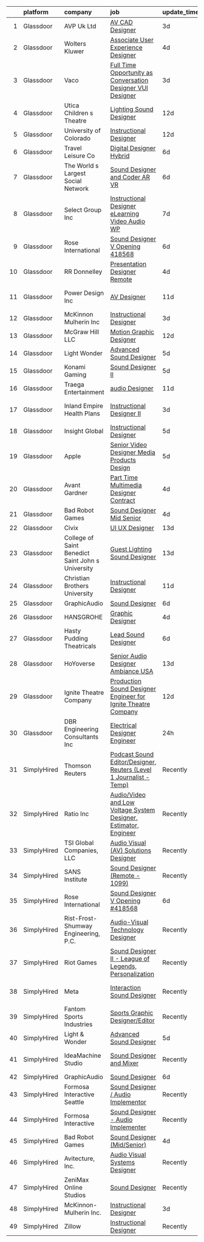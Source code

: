

|    | platform    | company                                           | job                                                                                                                                                                                                                                                                                                                                                                                                                                                                                                                                                                                                                                                                                                                                                                                                                                                                                                                                                     | update_time   | location                 |
|---:|:------------|:--------------------------------------------------|:--------------------------------------------------------------------------------------------------------------------------------------------------------------------------------------------------------------------------------------------------------------------------------------------------------------------------------------------------------------------------------------------------------------------------------------------------------------------------------------------------------------------------------------------------------------------------------------------------------------------------------------------------------------------------------------------------------------------------------------------------------------------------------------------------------------------------------------------------------------------------------------------------------------------------------------------------------|:--------------|:-------------------------|
|  1 | Glassdoor   | AVP Uk Ltd                                        | [AV CAD Designer](https://www.glassdoor.com/partner/jobListing.htm?pos=120&ao=1136043&s=58&guid=000001825d51a032ace4b3772a3f0ab2&src=GD_JOB_AD&t=SR&vt=w&ea=1&cs=1_5cf5d0ee&cb=1659423007063&jobListingId=1008037833861&jrtk=3-0-1g9el382tjcbl801-1g9el383dii0h800-e6668370cba00d26-)                                                                                                                                                                                                                                                                                                                                                                                                                                                                                                                                                                                                                                                                   | 3d            | New York, NY             |
|  2 | Glassdoor   | Wolters Kluwer                                    | [Associate User Experience Designer](https://www.glassdoor.com/partner/jobListing.htm?pos=123&ao=1136043&s=58&guid=000001825d51a032ace4b3772a3f0ab2&src=GD_JOB_AD&t=SR&vt=w&cs=1_6310058a&cb=1659423007064&jobListingId=1008035735366&jrtk=3-0-1g9el382tjcbl801-1g9el383dii0h800-7a290765c8bdf6f8-)                                                                                                                                                                                                                                                                                                                                                                                                                                                                                                                                                                                                                                                     | 4d            | Chicago, IL              |
|  3 | Glassdoor   | Vaco                                              | [Full Time Opportunity as Conversation Designer  VUI Designer](https://www.glassdoor.com/partner/jobListing.htm?pos=105&ao=1110586&s=58&guid=000001825d51a032ace4b3772a3f0ab2&src=GD_JOB_AD&t=SR&vt=w&ea=1&cs=1_eb6bbda5&cb=1659423007062&jobListingId=1008038225305&cpc=8795CF9063CD573D&jrtk=3-0-1g9el382tjcbl801-1g9el383dii0h800-22fe34392769621c--6NYlbfkN0D_sybMACCpf9B-677oK5j6rPldVB6BlrVvFjO_o-GJZbzuF-qh4PxErFUqfUsv_6spGgQ7w2Pr4ya2qWlli_BM3wPrre60gIPq1Uth9jnDsvpZiOp71Cq_jQTQ_eOeIhL3xi8ovWLwoT8UC8f1spNzCCiZGtKecY_bBo5jFxt1LAIN8k9N4B5RxHCnUOhO5DuxGAjD-qccp71GpNEQCst1SgAmytQy78FDy0jhOSSt1bLFFR4_nOjzjnLxy-YDJ5Z6PK6HLtc55XGP97vhrau4XJx1dvWo0LVf9-p6kGpjR4llptIOHknB6vuE2CplBdDkpHfYMo83HD6NPIeqBgeXFLv5A4WNKekfFjVXc818oSPfDdJ-LKodlvtmeBQdZjsPuL0cJ6Pxy6IpYt_3LdzNJB2Z9OalCNqj8ILP0Cd8H2RX0snRM3HqWYOpJUVrHxivgbHwDwIfQpe3IqAS8dYKYCldvYSKEMvLRpt3Ii1JvsdPFryFHKyT0hZeNMjzWZBPU8RQUP3SYkqscTNEY9TQbii-ugEO6WI%3D)                   | 3d            | New York, NY             |
|  4 | Glassdoor   | Utica Children s Theatre                          | [Lighting Sound Designer](https://www.glassdoor.com/partner/jobListing.htm?pos=112&ao=1136043&s=58&guid=000001825d51a032ace4b3772a3f0ab2&src=GD_JOB_AD&t=SR&vt=w&ea=1&cs=1_6027f135&cb=1659423007062&jobListingId=1008017698766&jrtk=3-0-1g9el382tjcbl801-1g9el383dii0h800-0c22c99ac1b9554a-)                                                                                                                                                                                                                                                                                                                                                                                                                                                                                                                                                                                                                                                           | 12d           | Utica, NY                |
|  5 | Glassdoor   | University of Colorado                            | [Instructional Designer](https://www.glassdoor.com/partner/jobListing.htm?pos=121&ao=1136043&s=58&guid=000001825d51a032ace4b3772a3f0ab2&src=GD_JOB_AD&t=SR&vt=w&cs=1_1fe4d3a7&cb=1659423007063&jobListingId=1008018363650&jrtk=3-0-1g9el382tjcbl801-1g9el383dii0h800-833d1c669b81eef3-)                                                                                                                                                                                                                                                                                                                                                                                                                                                                                                                                                                                                                                                                 | 12d           | Aurora, CO               |
|  6 | Glassdoor   | Travel   Leisure Co                               | [Digital Designer  Hybrid ](https://www.glassdoor.com/partner/jobListing.htm?pos=116&ao=1136043&s=58&guid=000001825d51a032ace4b3772a3f0ab2&src=GD_JOB_AD&t=SR&vt=w&cs=1_3f0cc16a&cb=1659423007063&jobListingId=1008031768591&jrtk=3-0-1g9el382tjcbl801-1g9el383dii0h800-cbef82654d7509fd-)                                                                                                                                                                                                                                                                                                                                                                                                                                                                                                                                                                                                                                                              | 6d            | Orlando, FL              |
|  7 | Glassdoor   | The World s Largest Social Network                | [Sound Designer and Coder  AR VR ](https://www.glassdoor.com/partner/jobListing.htm?pos=103&ao=1110586&s=58&guid=000001825d51a032ace4b3772a3f0ab2&src=GD_JOB_AD&t=SR&vt=w&ea=1&cs=1_dc238e55&cb=1659423007061&jobListingId=1008031528051&cpc=A65DF3A704A48F9B&jrtk=3-0-1g9el382tjcbl801-1g9el383dii0h800-d1ed5504a8a65788--6NYlbfkN0DSgjPPcnEdvoK3uuxfISLALE6pB1FR7YSHOr_tSg5_QGIhoz_2VqUepdcKLBLI_zTUk6gDwaoQ9vkRar14Io1kKPbXefvdlkqbmdhJjjOpMuV23xDsFSOubHWW3nkVkpuXNylbmaW36egpUC2PG6x2MjnebJXPwoENwa0jyus1-mMaCYYJOL_GHFjPFpqFPdhO2uA-WIcAGBn5UmFYiW73x-z7QfdpMt0hKF2B2mytUBxjm8H8VYUAa-tSlOOiFzDm7hbeTY9FdmqaFHo0x4V3XSl5VRTMPpX_B7qscCSV7F6WSJ7XYhw8n3XslczZgb4QGh1-6jFkQv03WE4xRwKegJNf3r7dQmJqbr2PgIldevb6WL6KmxMWj8IDZenr7_dGTXjtLBBMojNumXELX40SuqH1V-mznU8KTu4vGpCwbeXNi9GQ50EQ50i8XOcNcIPHy8g67bivgDWdPkU15ubuP0uXqG0dzqP7UpkcvFa75e6N7wrrxFbhJWPNszNJbPb-htgeMJnJW1suTY5dRRhKGgyEucvMZ6IXIfWk5TlMhEEFLbzcMosYHn9N0HJp3kBtHYrHivRVMQ%3D%3D) | 6d            | Philadelphia, PA         |
|  8 | Glassdoor   | Select Group Inc                                  | [Instructional Designer  eLearning  Video Audio    WP](https://www.glassdoor.com/partner/jobListing.htm?pos=104&ao=1110586&s=58&guid=000001825d51a032ace4b3772a3f0ab2&src=GD_JOB_AD&t=SR&vt=w&ea=1&cs=1_bd1dacbe&cb=1659423007062&jobListingId=1008027501737&cpc=723ADC3DFE402989&jrtk=3-0-1g9el382tjcbl801-1g9el383dii0h800-10340dc23f99d007--6NYlbfkN0Bcn-ADAbRvyrq3DH3YqD1gQOSfU_zTPvvfh0XXiz3pBAa41gXbEVBKQgVaXyt5edKUJsX5Z9brsv9nZw77TNjVlVeWafETMC7Xw_A0mwHT6RYlFqUtUoEPkQCGfw4DZTw7uB0z5WiikGPQhpEkL8PFQqFT-PcMr0lcaTdAx3W6l-HtnWqYYEZOq2cgDZlAgws8iktKIgkwA-jGZpjUKjw6a3ED3HPi2xl7morDtwFwaWL-pPsqQH112W4nvwHkliYZwFNJ5tHIEtTLXFwhuBbETLZkXesGUFRVa2EcUGdoNE7m01e25dLEDSbkqIQNiuwEI7ppjD_ogVBU-kNR_kTWpCokIcJxeJpnmQQpgdzqLs3wyJkL8bg1wYfs3Na0f4RWWOYIcxs7o6ZEZX-HMNYgHe8jttv-N6OaJ3We1mrJJ8Nn5RbCrMRQiGvDPFBuV2tzDzJwgfGos8WP3Yc2dCVyIw_ru9_lXEo-zqvg9Nb3bmu5TyQOgXt_neh86znASJQn3yP3Do-ZzQzTM_J9aKmk)                                         | 7d            | White Plains, NY         |
|  9 | Glassdoor   | Rose International                                | [Sound Designer V Opening  418568](https://www.glassdoor.com/partner/jobListing.htm?pos=102&ao=1110586&s=58&guid=000001825d51a032ace4b3772a3f0ab2&src=GD_JOB_AD&t=SR&vt=w&ea=1&cs=1_51ce0291&cb=1659423007061&jobListingId=1008030729670&cpc=FD1C1DA32C38CFA7&jrtk=3-0-1g9el382tjcbl801-1g9el383dii0h800-a20623011cb248eb--6NYlbfkN0B6gYLiPzX3Klpbl49OuxoIZqVtnvEet7IZUhlrZDSG3sY-I6CIGHSMA_bS7ldJ8pOXMIXNeNyydXsX95pvzPg5BddHE-JXPnLngZ30cnLDc1iDIozZEqqJfstNoVEA0Y0ziXhbePzU2aWttrzMukYrAbICdJmtiDj_lX11sumIShj0cH4jV8vRyK2YT_cFh-bA1wA-JNiNlBooOL754GIM2TYx1fsNDc0uAc5Le4m2j0CMAxB4BzFUhhctH1KHTWYvCgH-aYqgHI3gMfMFuXNTLfRKMDzOxgzGFQkagR7ooCmsHyHQV0WXfQIxeETdh4gdOkTPUcr7Tw7AcacdiAE7zU6RUU8IgNpBlLvUJFAiBLL2X3oitjYECdOrSi8xKU5o-ts3nsvxt9G3kJkcTtjk3r6fLrt0U7xKGTZhDG7RheUuBjFjK-izvUvyTo0tHQwgXjnzyfPCc4D5YGUAhDmOQjbdTbh-PkCt7329uiKrd7-rGoIvI10vSnAXkvDoV3uDPg65VyZPQ-pV1-ga42QS)                                                             | 6d            | Seattle, WA              |
| 10 | Glassdoor   | RR Donnelley                                      | [Presentation Designer  Remote ](https://www.glassdoor.com/partner/jobListing.htm?pos=111&ao=1136043&s=58&guid=000001825d51a032ace4b3772a3f0ab2&src=GD_JOB_AD&t=SR&vt=w&cs=1_0463ac67&cb=1659423007062&jobListingId=1008036762756&jrtk=3-0-1g9el382tjcbl801-1g9el383dii0h800-52992746147b27cc-)                                                                                                                                                                                                                                                                                                                                                                                                                                                                                                                                                                                                                                                         | 4d            | Remote                   |
| 11 | Glassdoor   | Power Design  Inc                                 | [AV Designer](https://www.glassdoor.com/partner/jobListing.htm?pos=114&ao=1136043&s=58&guid=000001825d51a032ace4b3772a3f0ab2&src=GD_JOB_AD&t=SR&vt=w&cs=1_83f3ef55&cb=1659423007062&jobListingId=1008020343362&jrtk=3-0-1g9el382tjcbl801-1g9el383dii0h800-e7718c8a157297fa-)                                                                                                                                                                                                                                                                                                                                                                                                                                                                                                                                                                                                                                                                            | 11d           | Saint Petersburg, FL     |
| 12 | Glassdoor   | McKinnon Mulherin Inc                             | [Instructional Designer](https://www.glassdoor.com/partner/jobListing.htm?pos=101&ao=1110586&s=58&guid=000001825d51a032ace4b3772a3f0ab2&src=GD_JOB_AD&t=SR&vt=w&ea=1&cs=1_210ad3c1&cb=1659423007061&jobListingId=1008038259354&cpc=155EB9D5185558AF&jrtk=3-0-1g9el382tjcbl801-1g9el383dii0h800-b79d356b2e0b1b2b--6NYlbfkN0Do5QFzN38Y34HuVbLllh1qUYEnDt35-niNPYCvkBnqz70wgTe_sRQKCftrUQxahl6ZQb-CsDXP_KFc4gkDxxZVZMtSP1usQFc6vgj8Mev0Y9Uo8dVZ4yv_wyvdsi_Gg1ZSeNUFd900znSRQ6N6sb3AyxJeaFqhjTfM3WXr9E9m07w3f1mauOUWM85B2Mn4qnYZffShUAaYMbHy_3DIt1c205mid5Akvl_NruJz-YUw_Q3ZutFo9WTTbh2YItL_d47OcI1oEdd1YeI1SDSOcQTvxEz4oFG8rWza2y4z36OZ3wddHzu5AmGlcD4GRkfk6F0qPO7QM9rgI9pltx1ACXxgU4Looq8bwSWl9uBrzTprv-lQUWGs7HkjHztaLTn0cufVpkJWefGvSwNkOPmKXoh0ZH6uCVwb7D-qy3LRrvhnJKNVaYpKYwWvMtPnU9bjK4M1JO5o0S-5w3S5nB5sTJGxITXiyiiCOKAQDnSXFfzdluD7RwyR5JNA)                                                                                                       | 3d            | Remote                   |
| 13 | Glassdoor   | McGraw Hill LLC                                   | [Motion Graphic Designer](https://www.glassdoor.com/partner/jobListing.htm?pos=118&ao=1136043&s=58&guid=000001825d51a032ace4b3772a3f0ab2&src=GD_JOB_AD&t=SR&vt=w&cs=1_f4eeb3e7&cb=1659423007063&jobListingId=1008016602500&jrtk=3-0-1g9el382tjcbl801-1g9el383dii0h800-01f5c3ad4183230f-)                                                                                                                                                                                                                                                                                                                                                                                                                                                                                                                                                                                                                                                                | 12d           | Columbus, OH             |
| 14 | Glassdoor   | Light   Wonder                                    | [Advanced Sound Designer](https://www.glassdoor.com/partner/jobListing.htm?pos=108&ao=1136043&s=58&guid=000001825d51a032ace4b3772a3f0ab2&src=GD_JOB_AD&t=SR&vt=w&ea=1&cs=1_aa515c84&cb=1659423007062&jobListingId=1008033515982&jrtk=3-0-1g9el382tjcbl801-1g9el383dii0h800-f4541201029f9ba4-)                                                                                                                                                                                                                                                                                                                                                                                                                                                                                                                                                                                                                                                           | 5d            | Las Vegas, NV            |
| 15 | Glassdoor   | Konami Gaming                                     | [Sound Designer II](https://www.glassdoor.com/partner/jobListing.htm?pos=109&ao=1136043&s=58&guid=000001825d51a032ace4b3772a3f0ab2&src=GD_JOB_AD&t=SR&vt=w&cs=1_9c3f589b&cb=1659423007062&jobListingId=1008033846903&jrtk=3-0-1g9el382tjcbl801-1g9el383dii0h800-87593e7d8a9b6aa9-)                                                                                                                                                                                                                                                                                                                                                                                                                                                                                                                                                                                                                                                                      | 5d            | Las Vegas, NV            |
| 16 | Glassdoor   | Traega Entertainment                              | [audio Designer](https://www.glassdoor.com/partner/jobListing.htm?pos=113&ao=1136043&s=58&guid=000001825d51a032ace4b3772a3f0ab2&src=GD_JOB_AD&t=SR&vt=w&cs=1_c3a6a81f&cb=1659423007062&jobListingId=1008021555527&jrtk=3-0-1g9el382tjcbl801-1g9el383dii0h800-cf8d1c8c62a18373-)                                                                                                                                                                                                                                                                                                                                                                                                                                                                                                                                                                                                                                                                         | 11d           | Nashville, TN            |
| 17 | Glassdoor   | Inland Empire Health Plans                        | [Instructional Designer II](https://www.glassdoor.com/partner/jobListing.htm?pos=130&ao=1136043&s=58&guid=000001825d51a032ace4b3772a3f0ab2&src=GD_JOB_AD&t=SR&vt=w&cs=1_8aad77dd&cb=1659423007067&jobListingId=1008038451474&jrtk=3-0-1g9el382tjcbl801-1g9el383dii0h800-af5a440ae4e399db-)                                                                                                                                                                                                                                                                                                                                                                                                                                                                                                                                                                                                                                                              | 3d            | Rancho Cucamonga, CA     |
| 18 | Glassdoor   | Insight Global                                    | [Instructional Designer](https://www.glassdoor.com/partner/jobListing.htm?pos=107&ao=1110586&s=58&guid=000001825d51a032ace4b3772a3f0ab2&src=GD_JOB_AD&t=SR&vt=w&cs=1_3f441a3a&cb=1659423007062&jobListingId=1008032848285&cpc=AC285F3A3ECA6BB0&jrtk=3-0-1g9el382tjcbl801-1g9el383dii0h800-662667a261e5f706--6NYlbfkN0BKkHZu3wF05EeDimN_p6sYpKCMArvwa95YdH7UpkaBCqc7l59ErwqcmBgkDtjqpj4UwCO-0leAimUzFjUouM3-vOL9nvoGck2rwc9Y0huNizlhRrV1btORJUI1MUP9DSG10q53Osptb3cW4Qv7e00xeVokgkJoLJJxN_p2xpBmN6rqrsfMWATKZFNgvGPV4ysCRh3rpBjSsFT-1gPOLDGr7srEFBbDf_s0vpPzPMlVhT3bwgBA58zb8MT5F_SaF0O9htPWtiE6FQfXUnBs1H3JCB7Fat_qGGhRZmP3lul33L3W0U0BIT77IkqyS9DJ6FBpaWWwycvikTgMbJeEPu03em0hhh7vTIpvOaYMVQQ26hDFRzvDDJcc3VUTW4bVHbJXE-Gtj2wecTw49HD0WUS3fIiZNukwUHYecDaPvJoOqv7AEuIRtGbYBmDe9YUKYCuAGm6feRy3ktgb4h67O8zFGfwht6iOLx2LooR8_ZZe9A%3D%3D)                                                                                                                | 5d            | Warren, MI               |
| 19 | Glassdoor   | Apple                                             | [Senior Video Designer  Media Products Design](https://www.glassdoor.com/partner/jobListing.htm?pos=126&ao=1136043&s=58&guid=000001825d51a032ace4b3772a3f0ab2&src=GD_JOB_AD&t=SR&vt=w&cs=1_c2859e98&cb=1659423007064&jobListingId=1008034509696&jrtk=3-0-1g9el382tjcbl801-1g9el383dii0h800-0ba0449cafc5897b-)                                                                                                                                                                                                                                                                                                                                                                                                                                                                                                                                                                                                                                           | 5d            | Culver City, CA          |
| 20 | Glassdoor   | Avant Gardner                                     | [Part Time Multimedia Designer  Contract ](https://www.glassdoor.com/partner/jobListing.htm?pos=124&ao=1136043&s=58&guid=000001825d51a032ace4b3772a3f0ab2&src=GD_JOB_AD&t=SR&vt=w&ea=1&cs=1_5ab6bf76&cb=1659423007066&jobListingId=1008036220645&jrtk=3-0-1g9el382tjcbl801-1g9el383dii0h800-2ad04938b70a504d-)                                                                                                                                                                                                                                                                                                                                                                                                                                                                                                                                                                                                                                          | 4d            | Remote                   |
| 21 | Glassdoor   | Bad Robot Games                                   | [Sound Designer  Mid Senior ](https://www.glassdoor.com/partner/jobListing.htm?pos=110&ao=1136043&s=58&guid=000001825d51a032ace4b3772a3f0ab2&src=GD_JOB_AD&t=SR&vt=w&cs=1_4d1b3dad&cb=1659423007062&jobListingId=1008036730582&jrtk=3-0-1g9el382tjcbl801-1g9el383dii0h800-67b27b83295828af-)                                                                                                                                                                                                                                                                                                                                                                                                                                                                                                                                                                                                                                                            | 4d            | Santa Monica, CA         |
| 22 | Glassdoor   | Civix                                             | [UI UX Designer](https://www.glassdoor.com/partner/jobListing.htm?pos=125&ao=1136043&s=58&guid=000001825d51a032ace4b3772a3f0ab2&src=GD_JOB_AD&t=SR&vt=w&ea=1&cs=1_9ea1f879&cb=1659423007066&jobListingId=1008014525294&jrtk=3-0-1g9el382tjcbl801-1g9el383dii0h800-b45e385f3189ee88-)                                                                                                                                                                                                                                                                                                                                                                                                                                                                                                                                                                                                                                                                    | 13d           | Remote                   |
| 23 | Glassdoor   | College of Saint Benedict Saint John s University | [Guest Lighting Sound Designer](https://www.glassdoor.com/partner/jobListing.htm?pos=128&ao=1136043&s=58&guid=000001825d51a032ace4b3772a3f0ab2&src=GD_JOB_AD&t=SR&vt=w&cs=1_53962c43&cb=1659423007067&jobListingId=1008015903056&jrtk=3-0-1g9el382tjcbl801-1g9el383dii0h800-b602c4ddfac80bb8-)                                                                                                                                                                                                                                                                                                                                                                                                                                                                                                                                                                                                                                                          | 13d           | Saint Joseph, MN         |
| 24 | Glassdoor   | Christian Brothers University                     | [Instructional Designer](https://www.glassdoor.com/partner/jobListing.htm?pos=129&ao=1136043&s=58&guid=000001825d51a032ace4b3772a3f0ab2&src=GD_JOB_AD&t=SR&vt=w&cs=1_472391f5&cb=1659423007067&jobListingId=1008021055512&jrtk=3-0-1g9el382tjcbl801-1g9el383dii0h800-18735e3bf2deff59-)                                                                                                                                                                                                                                                                                                                                                                                                                                                                                                                                                                                                                                                                 | 11d           | Memphis, TN              |
| 25 | Glassdoor   | GraphicAudio                                      | [Sound Designer](https://www.glassdoor.com/partner/jobListing.htm?pos=106&ao=1136043&s=58&guid=000001825d51a032ace4b3772a3f0ab2&src=GD_JOB_AD&t=SR&vt=w&ea=1&cs=1_5bdbee9e&cb=1659423007062&jobListingId=1008030924967&jrtk=3-0-1g9el382tjcbl801-1g9el383dii0h800-11eab6568f6cedab-)                                                                                                                                                                                                                                                                                                                                                                                                                                                                                                                                                                                                                                                                    | 6d            | Remote                   |
| 26 | Glassdoor   | HANSGROHE                                         | [Graphic Designer](https://www.glassdoor.com/partner/jobListing.htm?pos=119&ao=1136043&s=58&guid=000001825d51a032ace4b3772a3f0ab2&src=GD_JOB_AD&t=SR&vt=w&ea=1&cs=1_380e6264&cb=1659423007063&jobListingId=1008036225575&jrtk=3-0-1g9el382tjcbl801-1g9el383dii0h800-ad98a05c18e65a92-)                                                                                                                                                                                                                                                                                                                                                                                                                                                                                                                                                                                                                                                                  | 4d            | Alpharetta, GA           |
| 27 | Glassdoor   | Hasty Pudding Theatricals                         | [Lead Sound Designer](https://www.glassdoor.com/partner/jobListing.htm?pos=117&ao=1136043&s=58&guid=000001825d51a032ace4b3772a3f0ab2&src=GD_JOB_AD&t=SR&vt=w&ea=1&cs=1_6404d7d1&cb=1659423007063&jobListingId=1008030933496&jrtk=3-0-1g9el382tjcbl801-1g9el383dii0h800-84b1517d806001da-)                                                                                                                                                                                                                                                                                                                                                                                                                                                                                                                                                                                                                                                               | 6d            | Cambridge, MA            |
| 28 | Glassdoor   | HoYoverse                                         | [Senior Audio Designer  Ambiance  USA ](https://www.glassdoor.com/partner/jobListing.htm?pos=122&ao=1136043&s=58&guid=000001825d51a032ace4b3772a3f0ab2&src=GD_JOB_AD&t=SR&vt=w&ea=1&cs=1_c62ee114&cb=1659423007064&jobListingId=1008016127295&jrtk=3-0-1g9el382tjcbl801-1g9el383dii0h800-0ad6686b2c6b411d-)                                                                                                                                                                                                                                                                                                                                                                                                                                                                                                                                                                                                                                             | 13d           | Los Angeles, CA          |
| 29 | Glassdoor   | Ignite Theatre Company                            | [Production Sound Designer   Engineer for Ignite Theatre Company](https://www.glassdoor.com/partner/jobListing.htm?pos=115&ao=1136043&s=58&guid=000001825d51a032ace4b3772a3f0ab2&src=GD_JOB_AD&t=SR&vt=w&ea=1&cs=1_da207834&cb=1659423007062&jobListingId=1008018312130&jrtk=3-0-1g9el382tjcbl801-1g9el383dii0h800-21ee75caf62bbc12-)                                                                                                                                                                                                                                                                                                                                                                                                                                                                                                                                                                                                                   | 12d           | Saint Louis, MO          |
| 30 | Glassdoor   | DBR Engineering Consultants  Inc                  | [Electrical Designer  Engineer](https://www.glassdoor.com/partner/jobListing.htm?pos=127&ao=1136043&s=58&guid=000001825d51a032ace4b3772a3f0ab2&src=GD_JOB_AD&t=SR&vt=w&ea=1&cs=1_ce6b049a&cb=1659423007067&jobListingId=1008044262745&jrtk=3-0-1g9el382tjcbl801-1g9el383dii0h800-02c297fa1a265b23-)                                                                                                                                                                                                                                                                                                                                                                                                                                                                                                                                                                                                                                                     | 24h           | Austin, TX               |
| 31 | SimplyHired | Thomson Reuters                                   | [Podcast Sound Editor/Designer, Reuters (Level 1 Journalist - Temp)](https://www.simplyhired.com/job/uG-XthcUGLXnvuEzIlGytwXEKmlli3kPZ-eKAScvB6T34fnayI1PJg?q=sound+designer)                                                                                                                                                                                                                                                                                                                                                                                                                                                                                                                                                                                                                                                                                                                                                                           | Recently      | New York, NY             |
| 32 | SimplyHired | Ratio Inc                                         | [Audio/Video and Low Voltage System Designer, Estimator, Engineer](https://www.simplyhired.com/job/7iz4ivZvvPzhL_MRrAovYk1xA1FdaqKvuFtnlvWRLy0HoqJugYaOJw?q=sound+designer)                                                                                                                                                                                                                                                                                                                                                                                                                                                                                                                                                                                                                                                                                                                                                                             | Recently      | Farmington, UT           |
| 33 | SimplyHired | TSI Global Companies, LLC                         | [Audio Visual (AV) Solutions Designer](https://www.simplyhired.com/job/Q2PwGUeatyN7TTeCTc5KE-IzzONgxeRHLFwJPZMZP55Yiozcm9vaOg?q=sound+designer)                                                                                                                                                                                                                                                                                                                                                                                                                                                                                                                                                                                                                                                                                                                                                                                                         | Recently      | Missouri                 |
| 34 | SimplyHired | SANS Institute                                    | [Sound Designer (Remote - 1099)](https://www.simplyhired.com/job/l5XtJmV5Za5NPAoCY67pJ8osv7Dd9cygFT5KvUQHRZZ5LCw9cI7qOA?q=sound+designer)                                                                                                                                                                                                                                                                                                                                                                                                                                                                                                                                                                                                                                                                                                                                                                                                               | Recently      | Bethesda, MD             |
| 35 | SimplyHired | Rose International                                | [Sound Designer V Opening #418568](https://www.simplyhired.com/job/mJkZFRkvhuJPoowF5ic-caImkyxgCyTOqXwxJ9_w1UC4rAdZz8x5FA?q=sound+designer)                                                                                                                                                                                                                                                                                                                                                                                                                                                                                                                                                                                                                                                                                                                                                                                                             | 6d            | Seattle, WA              |
| 36 | SimplyHired | Rist-Frost-Shumway Engineering, P.C.              | [Audio-Visual Technology Designer](https://www.simplyhired.com/job/OMxrMh8WHY_VNcw74L4J3w8rMgzooJxEwq9_0YhhoPHZG11rZ5ZCeA?q=sound+designer)                                                                                                                                                                                                                                                                                                                                                                                                                                                                                                                                                                                                                                                                                                                                                                                                             | Recently      | Laconia, NH              |
| 37 | SimplyHired | Riot Games                                        | [Sound Designer II - League of Legends, Personalization](https://www.simplyhired.com/job/BkTf5-vUemX5LjJonnZffl3-nMzorQijZMT09G_9Wa_IkmU0eEvOTA?q=sound+designer)                                                                                                                                                                                                                                                                                                                                                                                                                                                                                                                                                                                                                                                                                                                                                                                       | Recently      | Los Angeles, CA          |
| 38 | SimplyHired | Meta                                              | [Interaction Sound Designer](https://www.simplyhired.com/job/mplvSrvMBOxSLEb4C2fFVneTxFfUA8PxXDMKCwHyApdSP2DLzzrNeg?q=sound+designer)                                                                                                                                                                                                                                                                                                                                                                                                                                                                                                                                                                                                                                                                                                                                                                                                                   | Recently      | Seattle, WA +4 locations |
| 39 | SimplyHired | Fantom Sports Industries                          | [Sports Graphic Designer/Editor](https://www.simplyhired.com/job/n2iANPBrr36y2G0ZAUbt6wkOUxxkSrHUDsfdVRf64_zEs1RuXSZMdg?q=sound+designer)                                                                                                                                                                                                                                                                                                                                                                                                                                                                                                                                                                                                                                                                                                                                                                                                               | Recently      | Remote                   |
| 40 | SimplyHired | Light & Wonder                                    | [Advanced Sound Designer](https://www.simplyhired.com/job/oxHvYp0QWceibR-QkmiITBFgRGHJsETrZw9KOd9jlBeKNoSRVbiyww?q=sound+designer)                                                                                                                                                                                                                                                                                                                                                                                                                                                                                                                                                                                                                                                                                                                                                                                                                      | 5d            | Las Vegas, NV            |
| 41 | SimplyHired | IdeaMachine Studio                                | [Sound Designer and Mixer](https://www.simplyhired.com/job/3_cnKWbKCzfz8K406esix9aXeGkS2iLw6vp3jwYHfDLUWBO0TV9GDQ?q=sound+designer)                                                                                                                                                                                                                                                                                                                                                                                                                                                                                                                                                                                                                                                                                                                                                                                                                     | Recently      | San Francisco, CA        |
| 42 | SimplyHired | GraphicAudio                                      | [Sound Designer](https://www.simplyhired.com/job/tpxG3u0VMzCKteQYdKolpCqGoSBv-BSP6-ugLnAgXYs5lOtcbAckwg?q=sound+designer)                                                                                                                                                                                                                                                                                                                                                                                                                                                                                                                                                                                                                                                                                                                                                                                                                               | 6d            | Remote                   |
| 43 | SimplyHired | Formosa Interactive Seattle                       | [Sound Designer / Audio Implementor](https://www.simplyhired.com/job/vlF4rzpIgemNyADbSUoWC36FtYYh2ouWspqfTFtuxzveh07-6RCwmg?q=sound+designer)                                                                                                                                                                                                                                                                                                                                                                                                                                                                                                                                                                                                                                                                                                                                                                                                           | Recently      | Seattle, WA              |
| 44 | SimplyHired | Formosa Interactive                               | [Sound Designer - Audio Implementer](https://www.simplyhired.com/job/E63_BRjyLumhk01Bv7mOuaoR0vafXGhLD-NTsS2e6CEpoHi4FvqYnw?q=sound+designer)                                                                                                                                                                                                                                                                                                                                                                                                                                                                                                                                                                                                                                                                                                                                                                                                           | Recently      | Burbank, CA              |
| 45 | SimplyHired | Bad Robot Games                                   | [Sound Designer (Mid/Senior)](https://www.simplyhired.com/job/5k7lNxd5mPx4SDP11_bQMCoaI3zXskx9LCyK6sAv6bc57TMyAoaPVQ?q=sound+designer)                                                                                                                                                                                                                                                                                                                                                                                                                                                                                                                                                                                                                                                                                                                                                                                                                  | 4d            | Santa Monica, CA         |
| 46 | SimplyHired | Avitecture, Inc.                                  | [Audio Visual Systems Designer](https://www.simplyhired.com/job/lcOFg6ZDywhpyY38HSmc4-H7ZZ6YtoMNs8J8nSuaAlV3BQGgfFbcwQ?q=sound+designer)                                                                                                                                                                                                                                                                                                                                                                                                                                                                                                                                                                                                                                                                                                                                                                                                                | Recently      | Sterling, VA             |
| 47 | SimplyHired | ZeniMax Online Studios                            | [Sound Designer](https://www.simplyhired.com/job/f9irH53AftSo5CFAcz4vrVeB0Dow8_vUkdNzrk1ktKdq7GI-stl2BQ?q=sound+designer)                                                                                                                                                                                                                                                                                                                                                                                                                                                                                                                                                                                                                                                                                                                                                                                                                               | Recently      | Hunt Valley, MD          |
| 48 | SimplyHired | McKinnon-Mulherin Inc.                            | [Instructional Designer](https://www.simplyhired.com/job/7NSki6VNbVY2TWqP1BYk9Dz539wu-g6z9ZK8XIuAPUsN0Z9wlp80cw?q=sound+designer)                                                                                                                                                                                                                                                                                                                                                                                                                                                                                                                                                                                                                                                                                                                                                                                                                       | 3d            | Remote                   |
| 49 | SimplyHired | Zillow                                            | [Instructional Designer](https://www.simplyhired.com/job/Sz8UpLpOtW2iMiVKkGCCaLdLcXP5QTQucu96qxeObw90hM7TUNkajQ?q=sound+designer)                                                                                                                                                                                                                                                                                                                                                                                                                                                                                                                                                                                                                                                                                                                                                                                                                       | Recently      | Remote                   |